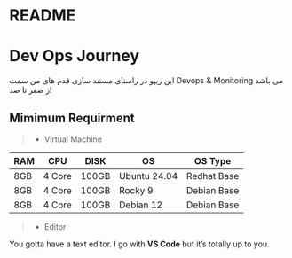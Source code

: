 # README
# Dev Ops Journey
این ریپو در راستای مستند سازی قدم های من سمت Devops & Monitoring می باشد از صفر تا صد

## Mimimum Requirment
>- Virtual Machine

| RAM | CPU    | DISK  | OS           | OS Type     |
| --- | ------ | ----- | ------------ | ----------- |
| 8GB | 4 Core | 100GB | Ubuntu 24.04 | Redhat Base |
| 8GB | 4 Core | 100GB | Rocky 9      | Debian Base |
| 8GB | 4 Core | 100GB | Debian 12    | Debian Base |

>- Editor

You gotta have a text editor. I go with **VS Code** but it’s totally up to you.
